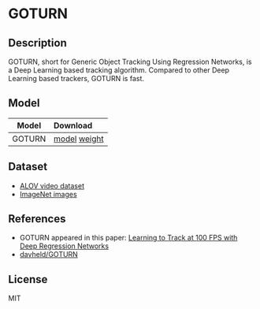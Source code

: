 <!--- SPDX-License-Identifier: MIT -->

# GOTURN

## Description

GOTURN, short for Generic Object Tracking Using Regression Networks, is a Deep Learning based tracking algorithm. Compared to other Deep Learning based trackers, GOTURN is fast.

## Model

|Model         |Download                                                 |
|--------------|:--------------------------------------------------------|
|GOTURN        |[model](tracker.prototxt) [weight](tracker.caffemodel)   |

## Dataset

* [ALOV video dataset](http://alov300pp.joomlafree.it/)
* [ImageNet images](http://www.image-net.org/download-images)

## References

* GOTURN appeared in this paper: [Learning to Track at 100 FPS with Deep Regression Networks](https://arxiv.org/abs/1604.01802)
* [davheld/GOTURN](https://github.com/davheld/GOTURN)

## License

MIT
